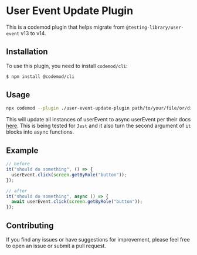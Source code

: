 # User Event Update Plugin

This is a codemod plugin that helps migrate from `@testing-library/user-event` v13 to v14.

## Installation

To use this plugin, you need to install `codemod/cli`:

```bash
$ npm install @codemod/cli
```

## Usage

```bash
npx codemod --plugin ./user-event-update-plugin path/to/your/file/or/directory
```

This will update all instances of userEvent to async userEvent per their docs [here](https://github.com/testing-library/user-event/releases/tag/v14.0.0).
This is being tested for `Jest` and it also turn the second argument of `it` blocks into async functions.

## Example

```js
// before
it("should do something", () => {
  userEvent.click(screen.getByRole("button"));
});

// after
it("should do something", async () => {
  await userEvent.click(screen.getByRole("button"));
});
```

## Contributing

If you find any issues or have suggestions for improvement, please feel free to open an issue or submit a pull request.
